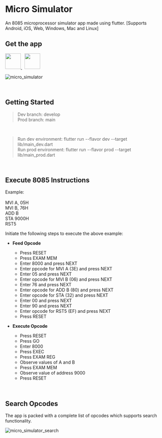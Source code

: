 # Micro Simulator

An 8085 microprocessor simulator app made using flutter. [Supports Android, iOS, Web, Windows, Mac and Linux] <br/> 

## Get the app
  
  <a href="https://drive.google.com/drive/folders/1054TIA7b2Mk6mnE3HjXR1fKOnmZA1KDI?usp=share_link" target="_blank">
    <img src="https://user-images.githubusercontent.com/47274622/218366912-d085f0d1-7a08-4700-9d90-8ebfb3cec8c4.png" width="50" />
  </a>
  &nbsp
  <a href="https://microsimulator.web.app/" target="_blank">
    <img src="https://user-images.githubusercontent.com/47274622/218367741-48a1c5a7-385a-4d5c-8ecf-e82bbcd96be0.png" width="50" />
  </a>

![micro_simulator](https://user-images.githubusercontent.com/47274622/218361620-4fa66d17-a2b8-4b09-83c0-42a297b6b82d.png)

<br/>

## Getting Started

> Dev branch: develop <br/>
> Prod branch: main

<br/>

> Run dev environment: flutter run --flavor dev --target lib/main_dev.dart <br/>
> Run prod environment: flutter run --flavor prod --target lib/main_prod.dart

<br/>

## Execute 8085 Instructions

Example: <br/><br/>
MVI A, 05H <br/>
MVI B, 76H <br/>
ADD B <br/>
STA 9000H <br/>
RST5 <br/>


Initiate the following steps to execute the above example:

- **Feed Opcode**

  - Press RESET
  - Press EXAM MEM
  - Enter 8000 and press NEXT
  - Enter ppcode for MVI A (3E) and press NEXT
  - Enter 05 and press NEXT
  - Enter opcode for MVI B (06) and press NEXT
  - Enter 76 and press NEXT
  - Enter opcode for ADD B (80) and press NEXT
  - Enter opcode for STA (32) and press NEXT
  - Enter 00 and press NEXT
  - Enter 90 and press NEXT
  - Enter opcode for RST5 (EF) and press NEXT
  - Press RESET
  
- **Execute Opcode**
 
  - Press RESET
  - Press GO
  - Enter 8000
  - Press EXEC
  - Press EXAM REG
  - Observe values of A and B
  - Press EXAM MEM
  - Observe value of address 9000
  - Press RESET

<br/>

## Search Opcodes

The app is packed with a complete list of opcodes which supports search functionality.

![micro_simulator_search](https://user-images.githubusercontent.com/47274622/218365945-32e34e45-19d2-4f4f-824a-346dbf2e49c0.png)

